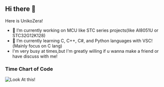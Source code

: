 ## Hi there 👋
Here is UnikoZera!

- 🔭 I’m currently working on MCU like STC series projects(like AI8051U or STC32G12K128)
- 🌱 I’m currently learning C, C++, C#, and Python languages with VSC!(Mainly focus on C lang)
- I'm very busy at times,but I'm greatly willing if u wanna make a friend or have discuss with me!

### Time Chart of Code 
![Look At this!](https://wakatime.com/share/@f8cc63dc-e4b7-4f39-862e-4c2e07850083/89cc1195-1ca3-4ec6-831d-6df1a39943f3.svg)
<!--
**UnikoZera/UnikoZera** is a ✨ _special_ ✨ repository because its `README.md` (this file) appears on your GitHub profile.

Here are some ideas to get you started:

- 🔭 I’m currently working on ...
- 🌱 I’m currently learning ...
- 👯 I’m looking to collaborate on ...
- 🤔 I’m looking for help with ...
- 💬 Ask me about ...
- 📫 How to reach me: ...
- 😄 Pronouns: ...
- ⚡ Fun fact: ...
-->
